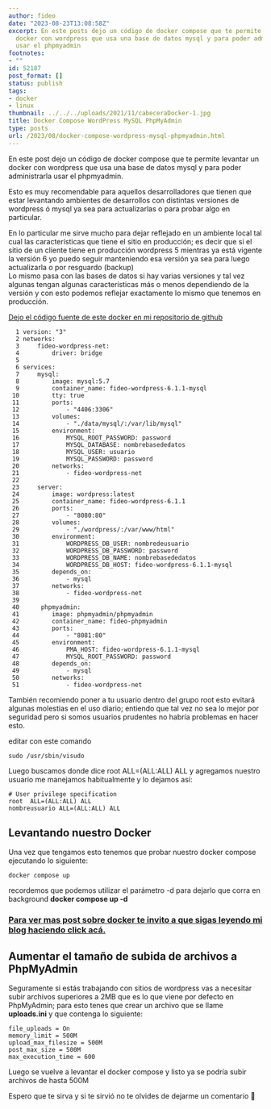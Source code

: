 ```yaml
---
author: fideo
date: "2023-08-23T13:08:58Z"
excerpt: En este posts dejo un código de docker compose que te permite levantar un
  docker con wordpress que usa una base de datos mysql y para poder administrarla
  usar el phpmyadmin
footnotes:
- ""
id: 52187
post_format: []
status: publish
tags:
- docker
- linux
thumbnail: ../../../uploads/2021/11/cabeceraDocker-1.jpg
title: Docker Compose WordPress MySQL PhpMyAdmin
type: posts
url: /2023/08/docker-compose-wordpress-mysql-phpmyadmin.html
---
```


En este post dejo un código de docker compose que te permite levantar un docker con wordpress que usa una base de datos mysql y para poder administrarla usar el phpmyadmin.

Esto es muy recomendable para aquellos desarrolladores que tienen que estar levantando ambientes de desarrollos con distintas versiones de wordpress ó mysql ya sea para actualizarlas o para probar algo en particular.

En lo particular me sirve mucho para dejar reflejado en un ambiente local tal cual las características que tiene el sitio en producción; es decir que si el sitio de un cliente tiene en producción wordpress 5 mientras ya está vigente la versión 6 yo puedo seguir manteniendo esa versión ya sea para luego actualizarla o por resguardo (backup)  
Lo mismo pasa con las bases de datos si hay varias versiones y tal vez algunas tengan algunas características más o menos dependiendo de la versión y con esto podemos reflejar exactamente lo mismo que tenemos en producción.

<a href="https://github.com/fideo/docker-compose-wordpress/" target="_blank">Dejo el código fuente de este docker en mi repositorio de github</a>

```
  1 version: "3"
  2 networks:
  3     fideo-wordpress-net:
  4         driver: bridge
  5  
  6 services:
  7     mysql:
  8         image: mysql:5.7
  9         container_name: fideo-wordpress-6.1.1-mysql
 10         tty: true
 11         ports:
 12             - "4406:3306"
 13         volumes:
 14             - "./data/mysql/:/var/lib/mysql"
 15         environment:
 16             MYSQL_ROOT_PASSWORD: password
 17             MYSQL_DATABASE: nombrebasededatos
 18             MYSQL_USER: usuario
 19             MYSQL_PASSWORD: password
 20         networks:
 21             - fideo-wordpress-net
 22  
 23     server:
 24         image: wordpress:latest
 25         container_name: fideo-wordpress-6.1.1
 26         ports:
 27             - "8080:80"
 28         volumes:
 29             - "./wordpress/:/var/www/html"
 30         environment:
 31             WORDPRESS_DB_USER: nombredeusuario
 32             WORDPRESS_DB_PASSWORD: password
 33             WORDPRESS_DB_NAME: nombrebasededatos
 34             WORDPRESS_DB_HOST: fideo-wordpress-6.1.1-mysql
 35         depends_on:
 36             - mysql
 37         networks:
 38             - fideo-wordpress-net
 39 
 40      phpmyadmin:
 41         image: phpmyadmin/phpmyadmin
 42         container_name: fideo-phpmyadmin
 43         ports:
 44             - "8081:80"
 45         environment:
 46             PMA_HOST: fideo-wordpress-6.1.1-mysql
 47             MYSQL_ROOT_PASSWORD: password
 48         depends_on:
 49             - mysql
 50         networks:
 51             - fideo-wordpress-net
```

También recomiendo poner a tu usuario dentro del grupo root esto evitará algunas molestias en el uso diario; entiendo que tal vez no sea lo mejor por seguridad pero si somos usuarios prudentes no habría problemas en hacer esto.

editar con este comando

```
sudo /usr/sbin/visudo
```

Luego buscamos donde dice root ALL=(ALL:ALL) ALL y agregamos nuestro usuario me manejamos habitualmente y lo dejamos así:

```
# User privilege specification 
root  ALL=(ALL:ALL) ALL 
nombreusuario ALL=(ALL:ALL) ALL
```

Levantando nuestro Docker
-------------------------

Una vez que tengamos esto tenemos que probar nuestro docker compose ejecutando lo siguiente:

```
docker compose up 
```

recordemos que podemos utilizar el parámetro -d para dejarlo que corra en background **docker compose up -d**

### [Para ver mas post sobre docker te invito a que sigas leyendo mi blog haciendo click acá.](/tags/#docker)

Aumentar el tamaño de subida de archivos a PhpMyAdmin
-----------------------------------------------------

Seguramente si estás trabajando con sitios de wordpress vas a necesitar subir archivos superiores a 2MB que es lo que viene por defecto en PhpMyAdmin; para esto tenes que crear un archivo que se llame **uploads.ini** y que contenga lo siguiente:

```
file_uploads = On
memory_limit = 500M
upload_max_filesize = 500M
post_max_size = 500M
max_execution_time = 600
```

Luego se vuelve a levantar el docker compose y listo ya se podría subir archivos de hasta 500M

Espero que te sirva y si te sirvió no te olvides de dejarme un comentario 🙂
